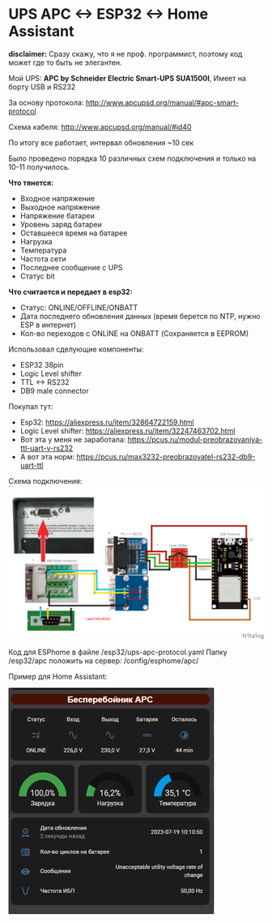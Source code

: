 # UPS APC <-> ESP32 <-> Home Assistant

**disclaimer:** Сразу скажу, что я не проф. программист, поэтому код может где то быть не элегантен.

Мой UPS: **APC by Schneider Electric Smart-UPS SUA1500I**, Имеет на борту USB и RS232

За основу протокола: http://www.apcupsd.org/manual/#apc-smart-protocol

Cхема кабеля: http://www.apcupsd.org/manual/#id40

По итогу все работает, интервал обновления ~10 сек

Было проведено порядка 10 различных схем подключения и только на 10-11 получилось.

**Что тянется:**
* Входное напряжение
* Выходное напряжение
* Напряжение батареи
* Уровень заряд батареи
* Оставшееся время на батарее
* Нагрузка
* Температура
* Частота сети
* Последнее сообщение с UPS
* Статус bit 

**Что считается и передает в esp32:**
* Статус: ONLINE/OFFLINE/ONBATT
* Дата последнего обновления данных (время берется по NTP, нужно ESP в интернет)
* Кол-во переходов с ONLINE на ONBATT (Сохраняется в EEPROM)

Использовал сделующие компоненты:
* ESP32 38pin
* Logic Level shifter
* TTL <-> RS232
* DB9 male connector

Покупал тут:
* Esp32: https://aliexpress.ru/item/32864722159.html
* Logic Level shifter: https://aliexpress.ru/item/32247463702.html
* Вот эта у меня не заработала: https://pcus.ru/modul-preobrazovaniya-ttl-uart-v-rs232
* А вот эта норм: https://pcus.ru/max3232-preobrazovatel-rs232-db9-uart-ttl

Схема подключения:
![Image alt](https://github.com/DieMetRik/esphome_apc_ups/blob/main/image/APC-UPS.png)

Код для ESPhome в файле /esp32/ups-apc-protocol.yaml
Папку /esp32/apc положить на сервер: /config/esphome/apc/

Пример для Home Assistant:

![Image alt](https://github.com/DieMetRik/esphome_apc_ups/blob/main/image/ha_apc_preview.PNG)

